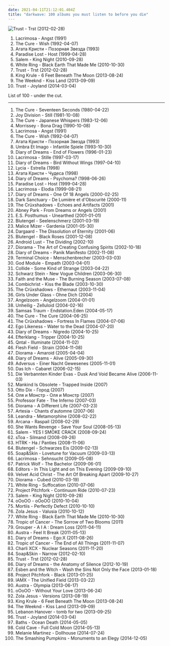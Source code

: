 ```yaml
---
date: 2021-04-11T21:12:01.404Z
title: "darkwave: 100 albums you must listen to before you die"
---
```

![Trust - Trst (2012-02-28)](http://coverartarchive.org/release/7bd4468c-2434-4450-8fa5-76812f1b56aa/9082713992-500.jpg "Trust - Trst (2012-02-28)")
<ol class="albums">
<li data-cover="https://img.discogs.com/YXJHpQW8y46vG7hRWW_9ANNY1LI=/fit-in/600x530/filters:strip_icc():format(jpeg):mode_rgb():quality(90)/discogs-images/R-2008477-1258239023.jpeg.jpg" data-tags="gothic, darkwave" role="button">Lacrimosa - Angst (1991)</li>
<li data-cover="http://coverartarchive.org/release/4284b81f-1731-313a-a4de-58b4c18a754a/5808321423-500.jpg" data-tags="90s, alternative" role="button">The Cure - Wish (1992-04-07)</li>
<li data-cover="https://via.placeholder.com/450" data-tags="gothic rock, darkwave, decadence, gothic" role="button">Агата Кристи - Позорная Звезда (1993)</li>
<li data-cover="https://img.discogs.com/IrPgeuAaT2g3YFS9j_LV1JErqJw=/fit-in/600x600/filters:strip_icc():format(jpeg):mode_rgb():quality(90)/discogs-images/R-3981598-1351321028-9016.jpeg.jpg" data-tags="synthpop" role="button">Paradise Lost - Host (1999-04-28)</li>
<li data-cover="http://coverartarchive.org/release/c2852bc2-4919-41e7-aab4-c3ff47ba1c2c/20543754977-500.jpg" data-tags="witch house" role="button">Salem - King Night (2010-09-28)</li>
<li data-cover="http://coverartarchive.org/release/1c3b875d-bd9d-4157-97ae-6e1091437126/15535585693-500.jpg" data-tags="darkwave, witch house, shoegaze" role="button">White Ring - Black Earth That Made Me (2010-10-30)</li>
<li data-cover="http://coverartarchive.org/release/7bd4468c-2434-4450-8fa5-76812f1b56aa/9082713992-500.jpg" data-tags="synthpop, darkwave, electronic" role="button">Trust - Trst (2012-02-28)</li>
<li data-cover="http://coverartarchive.org/release/6c433abe-415f-47e5-9bfa-44fbafee151b/5084224967-500.jpg" data-tags="post-punk" role="button">King Krule - 6 Feet Beneath The Moon (2013-08-24)</li>
<li data-cover="http://coverartarchive.org/release/f43909e0-943f-4afa-98d0-497ed2054e1b/5066822902-500.jpg" data-tags="r&b" role="button">The Weeknd - Kiss Land (2013-09-09)</li>
<li data-cover="http://coverartarchive.org/release/5c4db4be-9c79-443c-824c-9b8edbe5b573/6950823276-500.jpg" data-tags="electronic, synthpop, darkwave" role="button">Trust - Joyland (2014-03-04)</li>
</ol>
List of 100 - under the cut.
<!-- more -->

_________________

<ol class="albums">
<li data-cover="http://coverartarchive.org/release/710f4e35-a355-45ba-b61f-2a969ff8e870/12483197648-500.jpg" data-tags="post-punk" role="button">
The Cure - Seventeen Seconds (1980-04-22)
</li>
<li data-cover="https://via.placeholder.com/450" data-tags="post-punk, new wave" role="button">
Joy Division - Still (1981-10-08)
</li>
<li data-cover="http://coverartarchive.org/release/186edf0e-9c33-4233-8472-772c766d0f23/9667861123-500.jpg" data-tags="new wave, 80s" role="button">
The Cure - Japanese Whispers (1983-12-06)
</li>
<li data-cover="http://coverartarchive.org/release/74678f8d-80a8-3091-ada8-89d617241547/22697273580-500.jpg" data-tags="morrissey, alternative" role="button">
Morrissey - Bona Drag (1990-10-08)
</li>
<li data-cover="https://img.discogs.com/YXJHpQW8y46vG7hRWW_9ANNY1LI=/fit-in/600x530/filters:strip_icc():format(jpeg):mode_rgb():quality(90)/discogs-images/R-2008477-1258239023.jpeg.jpg" data-tags="gothic, darkwave" role="button">
Lacrimosa - Angst (1991)
</li>
<li data-cover="http://coverartarchive.org/release/4284b81f-1731-313a-a4de-58b4c18a754a/5808321423-500.jpg" data-tags="90s, alternative" role="button">
The Cure - Wish (1992-04-07)
</li>
<li data-cover="https://via.placeholder.com/450" data-tags="gothic rock, darkwave, decadence, gothic" role="button">
Агата Кристи - Позорная Звезда (1993)
</li>
<li data-cover="http://coverartarchive.org/release/c6a46fa0-5c9d-4eab-84e4-b08a8951a7d8/12525332738-500.jpg" data-tags="gothic" role="button">
Umbra Et Imago - Infantile Spiele (1993-10-30)
</li>
<li data-cover="http://coverartarchive.org/release/b9f1df5a-8b81-4ada-91c7-42589808d818/15577482540-500.jpg" data-tags="darkwave" role="button">
Diary of Dreams - End of Flowers (1996-01-23)
</li>
<li data-cover="https://img.discogs.com/9wguWBIrs_N0GB64pqDyunfBIEc=/fit-in/600x589/filters:strip_icc():format(jpeg):mode_rgb():quality(90)/discogs-images/R-6253081-1415096233-5763.jpeg.jpg" data-tags="gothic, gothic metal, symphonic metal" role="button">
Lacrimosa - Stille (1997-03-17)
</li>
<li data-cover="http://coverartarchive.org/release/1cb36a21-ad82-3ad1-8153-7f2a351b05b7/15577503825-500.jpg" data-tags="darkwave" role="button">
Diary of Dreams - Bird Without Wings (1997-04-10)
</li>
<li data-cover="https://img.discogs.com/-fSLehijsmulEhaSsuDk9hVRm5U=/fit-in/600x600/filters:strip_icc():format(jpeg):mode_rgb():quality(90)/discogs-images/R-164232-1243812758.jpeg.jpg" data-tags="gothic, 90s, soft, ethereal, emotional, darkwave, lycia, nihilism, dream, us, night time, to explore, existentialism, music and poetry, excruciatingly beautiful, autumn and winter, lauraann163" role="button">
Lycia - Estrella (1998)
</li>
<li data-cover="http://coverartarchive.org/release/cc28a1e5-3497-4b59-9163-7bf78651a0e6/3856745463-500.jpg" data-tags="gothic rock, darkwave, dark electro" role="button">
Агата Кристи - Чудеса (1998)
</li>
<li data-cover="http://coverartarchive.org/release/f466d197-2b3f-41b3-beba-03d5a6a82b2e/15577523780-500.jpg" data-tags="darkwave, blaue stunden" role="button">
Diary of Dreams - Psychoma? (1998-06-26)
</li>
<li data-cover="https://img.discogs.com/IrPgeuAaT2g3YFS9j_LV1JErqJw=/fit-in/600x600/filters:strip_icc():format(jpeg):mode_rgb():quality(90)/discogs-images/R-3981598-1351321028-9016.jpeg.jpg" data-tags="synthpop" role="button">
Paradise Lost - Host (1999-04-28)
</li>
<li data-cover="https://img.discogs.com/kghbP0cZiuZgaQ_jVxLPPJPBXSI=/fit-in/478x742/filters:strip_icc():format(jpeg):mode_rgb():quality(90)/discogs-images/R-7173385-1435353547-9883.jpeg.jpg" data-tags="gothic metal, gothic" role="button">
Lacrimosa - Elodia (1999-08-21)
</li>
<li data-cover="https://img.discogs.com/NEaBBjoOiFs2tA1B0Qddv2b_4sI=/fit-in/600x523/filters:strip_icc():format(jpeg):mode_rgb():quality(90)/discogs-images/R-1932608-1254816865.jpeg.jpg" data-tags="darkwave" role="button">
Diary of Dreams - One Of 18 Angels (2000-02-25)
</li>
<li data-cover="http://coverartarchive.org/release/b7da4b4f-31ae-408f-87de-18cf8fe8a4c7/22396327500-500.jpg" data-tags="gothic, neoclassical darkwave, ethereal, darkwave" role="button">
Dark Sanctuary - De Lumière et d'Obscurité (2000-11)
</li>
<li data-cover="http://coverartarchive.org/release/784ad3eb-c5f5-4e80-8ea8-d763c1b4cc49/21807477950-500.jpg" data-tags="darkwave" role="button">
The Crüxshadows - Echoes and Artifacts (2001)
</li>
<li data-cover="http://coverartarchive.org/release/63ff3f6d-7715-4079-b86d-0ea47394c9b5/6367555042-500.jpg" data-tags="darkwave, steampunk" role="button">
Abney Park - From Dreams or Angels (2001)
</li>
<li data-cover="http://coverartarchive.org/release/c958fc3b-1a1a-4728-ae0b-a149eb5abfa9/8791017488-500.jpg" data-tags="new age" role="button">
E.S. Posthumus - Unearthed (2001-01-01)
</li>
<li data-cover="http://coverartarchive.org/release/2b18f9eb-b171-4fd6-ab1f-9801c4adc992/11392866472-500.jpg" data-tags="electrogoth, industrial, ebm, darkwave" role="button">
Blutengel - Seelenschmerz (2001-03-19)
</li>
<li data-cover="https://via.placeholder.com/450" data-tags="darkwave, doll of malice mizer, love the cover art" role="button">
Malice Mizer - Gardenia (2001-05-30)
</li>
<li data-cover="http://coverartarchive.org/release/fa4868f0-1f2f-4bdc-9cc3-61b107642db3/27796142340-500.jpg" data-tags="dark ambient, darkwave" role="button">
Dargaard - The Dissolution of Eternity (2001-06)
</li>
<li data-cover="http://coverartarchive.org/release/5688c604-5893-398f-b703-e58b0196a1bf/3862384019-500.jpg" data-tags="electronic, gothic, dark electro, darkwave, female vocalist, darksynth, albums i own digitally, favorites ebm electronic" role="button">
Blutengel - Black Roses (2001-12-08)
</li>
<li data-cover="https://img.discogs.com/4_L3HUqm0-MBZfi33XPORGfmCyY=/fit-in/550x500/filters:strip_icc():format(jpeg):mode_rgb():quality(90)/discogs-images/R-192361-1161082014.jpeg.jpg" data-tags="darkwave, electronic, industrial" role="button">
Android Lust - The Dividing (2002-10)
</li>
<li data-cover="http://coverartarchive.org/release/c0739dc8-051e-42d2-a2fe-2eba4bf3bc66/15577747692-500.jpg" data-tags="darkwave" role="button">
Diorama - The Art of Creating Confusing Spirits (2002-10-18)
</li>
<li data-cover="http://coverartarchive.org/release/6cce3b5f-797c-4fd2-a0b7-1f062ff2994d/2106784314-500.jpg" data-tags="darkwave" role="button">
Diary of Dreams - Panik Manifesto (2002-11-08)
</li>
<li data-cover="http://coverartarchive.org/release/ab22b50a-b4cf-4d67-9ca9-37c96a620ce6/21269332881-500.jpg" data-tags="deutschrock, darkwave, synthrock" role="button">
Terminal Choice - Menschenbrecher (2003-03-03)
</li>
<li data-cover="https://via.placeholder.com/450" data-tags="industrial" role="button">
God Module - Empath (2003-04-01)
</li>
<li data-cover="http://coverartarchive.org/release/003ad0e3-3b5f-4e15-8fc1-2878ff00008f/2216965260-500.jpg" data-tags="darkwave" role="button">
Collide - Some Kind of Strange (2003-04-22)
</li>
<li data-cover="http://coverartarchive.org/release/ab4c39c2-fcff-4ec3-92bd-00879500319d/9595704047-500.jpg" data-tags="electronic, japanese, darkwave" role="button">
Schwarz Stein - New Vogue Children (2003-06-30)
</li>
<li data-cover="https://img.discogs.com/PwLxDpKp4ZMyejyXT5CjJ_eDh8k=/fit-in/600x600/filters:strip_icc():format(jpeg):mode_rgb():quality(90)/discogs-images/R-479776-1402230122-1820.jpeg.jpg" data-tags="darkwave, gothic rock" role="button">
Faith and the Muse - The Burning Season (2003-07-08)
</li>
<li data-cover="http://coverartarchive.org/release/fc92749b-12ca-4ab0-b7ba-0c6c275485a7/3903807399-500.jpg" data-tags="industrial, gothic, ebm, darkwave, tbm, aggrotech" role="button">
Combichrist - Kiss the Blade (2003-10-30)
</li>
<li data-cover="http://coverartarchive.org/release/8ba46ce8-65b9-453f-8007-0f2d9841766c/2099083698-500.jpg" data-tags="darkwave" role="button">
The Crüxshadows - Ethernaut (2003-11-04)
</li>
<li data-cover="http://coverartarchive.org/release/fd494008-b1d9-4c12-a3b0-599d06523113/20957527967-500.jpg" data-tags="darkwave" role="button">
Girls Under Glass - Ohne Dich (2004)
</li>
<li data-cover="http://coverartarchive.org/release/58f47cac-c702-4018-ba4a-7cf3a40941a2/2610903396-500.jpg" data-tags="ambient, ethereal, darkwave, female vocalists" role="button">
Angelzoom - Angelzoom (2004-01-01)
</li>
<li data-cover="http://coverartarchive.org/release/05c76df8-a899-4fb7-aae9-ed5b12fb531b/2138443877-500.jpg" data-tags="gothic" role="button">
Unheilig - Zelluloid (2004-02-16)
</li>
<li data-cover="https://img.discogs.com/9gzgtPKZZGt-uhtf3Q_4xyXsWWY=/fit-in/410x400/filters:strip_icc():format(jpeg):mode_rgb():quality(90)/discogs-images/R-2877466-1305269493.jpeg.jpg" data-tags="avantgarde, gothic metal, darkwave, dark gothic" role="button">
Samsas Traum - Endstation.Eden (2004-05-17)
</li>
<li data-cover="http://coverartarchive.org/release/25e2716b-2c65-3ef8-b4ff-afc96570347d/7947383918-500.jpg" data-tags="post-punk, rock, alternative" role="button">
The Cure - The Cure (2004-06-25)
</li>
<li data-cover="http://coverartarchive.org/release/f38a477a-97f3-4b2b-ab06-f6c1575653e2/22035065102-500.jpg" data-tags="gothic, darkwave" role="button">
The Crüxshadows - Fortress In Flames (2004-07-06)
</li>
<li data-cover="https://img.discogs.com/Agonj2gHUipo1rRZCV8OfNLZI9k=/fit-in/594x585/filters:strip_icc():format(jpeg):mode_rgb():quality(90)/discogs-images/R-835855-1348710501-7794.jpeg.jpg" data-tags="darkwave, gothic rock, sleepless, gothcore, nice and dark, e likeness, coming summer melancholy" role="button">
Ego Likeness - Water to the Dead (2004-07-20)
</li>
<li data-cover="http://coverartarchive.org/release/a15b234a-7564-36a1-ada8-ba3f1a3c3138/7000808882-500.jpg" data-tags="darkwave" role="button">
Diary of Dreams - Nigredo (2004-10-25)
</li>
<li data-cover="https://img.discogs.com/vDrhdpiSCQOv2B2i_eL7O77oHPg=/fit-in/500x446/filters:strip_icc():format(jpeg):mode_rgb():quality(90)/discogs-images/R-339667-1321456005.jpeg.jpg" data-tags="post-rock, electronic" role="button">
Efterklang - Tripper (2004-10-25)
</li>
<li data-cover="http://coverartarchive.org/release/74af6545-d26b-405b-8ac1-73ccafd2506e/12567452484-500.jpg" data-tags="folk, darkwave" role="button">
Qntal - Illuminate (2004-11-02)
</li>
<li data-cover="http://coverartarchive.org/release/84ad75fa-44b2-3f90-8c5f-4b3fb9708678/10743288348-500.jpg" data-tags="industrial" role="button">
Flesh Field - Strain (2004-11-08)
</li>
<li data-cover="http://coverartarchive.org/release/6f59c0e6-5d8c-40f6-bb40-eb3300c0854f/15577878025-500.jpg" data-tags="electronic, synthpop, darkwave" role="button">
Diorama - Amaroid (2005-04-04)
</li>
<li data-cover="https://img.discogs.com/kmtbiIzL5C7taavRSw_Indg9b7k=/fit-in/600x537/filters:strip_icc():format(jpeg):mode_rgb():quality(90)/discogs-images/R-543537-1589356231-7706.jpeg.jpg" data-tags="darkwave" role="button">
Diary of Dreams - Alive (2005-09-30)
</li>
<li data-cover="http://coverartarchive.org/release/49424610-b673-48c4-ba65-b1477992ba73/11042045100-500.jpg" data-tags="gothic, darkwave" role="button">
Adversus - Einer Nacht Gewesenes (2005-11-01)
</li>
<li data-cover="https://via.placeholder.com/450" data-tags="darkwave" role="button">
Das Ich - Cabaret (2006-02-15)
</li>
<li data-cover="https://via.placeholder.com/450" data-tags="neoclassical, darkwave, dark ambient" role="button">
Die Verbannten Kinder Evas - Dusk And Void Became Alive (2006-11-03)
</li>
<li data-cover="http://coverartarchive.org/release/a281a42a-706a-463a-a53c-c33f8cf44675/27044528186-500.jpg" data-tags="darkwave, industrial metal" role="button">
Mankind Is Obsolete - Trapped Inside (2007)
</li>
<li data-cover="http://coverartarchive.org/release/f6fd5cbd-7107-4c00-b994-d45356554b1e/7404384976-500.jpg" data-tags="darkwave, gothic kircore" role="button">
Otto Dix - Город (2007)
</li>
<li data-cover="http://coverartarchive.org/release/625a15f6-c80c-4fd0-92fe-fe50394c56ac/4397360415-500.jpg" data-tags="post-punk, ethereal, darkwave, art pop, ethereal wave" role="button">
Оля и Монстр - Оля и Монстр (2007)
</li>
<li data-cover="https://via.placeholder.com/450" data-tags="darkwave, avant-garde metal" role="button">
Professor Fate - The Inferno (2007-03)
</li>
<li data-cover="http://coverartarchive.org/release/5e3594ba-57a4-4d38-8dba-c5def657096c/15463644260-500.jpg" data-tags="darkwave" role="button">
Diorama - A Different Life (2007-03-23)
</li>
<li data-cover="http://coverartarchive.org/release/4f9162d9-69ad-4291-9907-bd188fcadb62/2025425093-500.jpg" data-tags="atmospheric, darkwave, neoclassical darkwave" role="button">
Artesia - Chants d'automne (2007-06)
</li>
<li data-cover="http://coverartarchive.org/release/93fadf79-9124-4d0c-8405-259659c68633/9389409640-500.jpg" data-tags="gothic, darkwave" role="button">
Leandra - Metamorphine (2008-02-22)
</li>
<li data-cover="http://coverartarchive.org/release/bd609443-4c31-48fd-b1fe-8285eb8530d5/4860307885-500.jpg" data-tags="darkwave, neoclassical" role="button">
Arcana - Raspail (2008-02-29)
</li>
<li data-cover="http://coverartarchive.org/release/1a44d18f-180b-4677-b72b-13fa2b58a7e0/9291230911-500.jpg" data-tags="new wave, darkwave" role="button">
She Wants Revenge - Save Your Soul (2008-05-13)
</li>
<li data-cover="https://img.discogs.com/oCJTMdf7S6aout2vXwG8KyX_GLg=/fit-in/361x500/filters:strip_icc():format(jpeg):mode_rgb():quality(90)/discogs-images/R-10554815-1499799953-3353.jpeg.jpg" data-tags="shoegaze, darkwave, witch house" role="button">
Salem - YES I SMOKE CRACK (2008-09-24)
</li>
<li data-cover="http://coverartarchive.org/release/3ac5795b-a64b-4dee-85f4-ab2ad29c0c78/5091900283-500.jpg" data-tags="female vocalists, mashup, ethereal, darkwave, k-pop, female vocals, devotional, devotion, tom waits, betrayal, sensual, woman, fantasy, favorite song, neoclassic, kpop, awesomeness, neoclassical, fucking crazy, godly, timeless, sennik, boobs, dead can dance, lisa gerrard, sacred, reality show, plastic surgery, favourite song, genial, x-factor, fan, carousel, not gothic, allah, not goth, epicness, x factor, gilbert, prom, sekalaisia suosikkeja, surgery, bella topolina, the queen, beautiful woman, ataraxia, prom queen, trobar de morte, good-looking, bella donna, narsilion, amatue, gravitator records, s toa, gothic fantasy, epic perfection" role="button">
sToa - Silmand (2008-09-26)
</li>
<li data-cover="https://img.discogs.com/KfX7XjDVx8RmodW4lfTLmlfvfMo=/fit-in/600x617/filters:strip_icc():format(jpeg):mode_rgb():quality(90)/discogs-images/R-1794325-1613993413-5883.jpeg.jpg" data-tags="electronic, darkwave, blast first petite" role="button">
HTRK - Ha / Panties (2008-11-06)
</li>
<li data-cover="http://coverartarchive.org/release/c045cab2-3c68-4b5d-a8c0-2173d28d3e85/11392854153-500.jpg" data-tags="darkwave" role="button">
Blutengel - Schwarzes Eis (2009-02-13)
</li>
<li data-cover="https://img.discogs.com/5ULMdii6V1Px_WEq_Gnq-FYTwV4=/fit-in/500x500/filters:strip_icc():format(jpeg):mode_rgb():quality(90)/discogs-images/R-1690134-1266618713.jpeg.jpg" data-tags="piano" role="button">
Soap&Skin - Lovetune for Vacuum (2009-03-13)
</li>
<li data-cover="https://img.discogs.com/Kdq4zcpvdewpG93Br_lK51L0EQs=/fit-in/300x300/filters:strip_icc():format(jpeg):mode_rgb():quality(90)/discogs-images/R-1767606-1242061109.jpeg.jpg" data-tags="darkwave" role="button">
Lacrimosa - Sehnsucht (2009-05-08)
</li>
<li data-cover="http://coverartarchive.org/release/4f8f41d4-895d-488d-95d0-7daec079bcd1/21698152605-500.jpg" data-tags="indie, alternative, folk, epic, fucking epic" role="button">
Patrick Wolf - The Bachelor (2009-06-01)
</li>
<li data-cover="https://img.discogs.com/ZrzWeONUtVrJz4UzL1bO3auIr7U=/fit-in/600x589/filters:strip_icc():format(jpeg):mode_rgb():quality(90)/discogs-images/R-2084980-1423077313-1815.jpeg.jpg" data-tags="synthpop, electronic, post-punk, alternative, post-punk revival" role="button">
Editors - In This Light and on This Evening (2009-09-10)
</li>
<li data-cover="http://coverartarchive.org/release/5b444cd6-af82-4b58-8360-5e29f117a935/11531644394-500.jpg" data-tags="electro industrial" role="button">
Velvet Acid Christ - The Art Of Breaking Apart (2009-10-27)
</li>
<li data-cover="https://img.discogs.com/o_8HPnWdkR8Sfr9NCH2ocTu1uEg=/fit-in/574x569/filters:strip_icc():format(jpeg):mode_rgb():quality(90)/discogs-images/R-2256750-1272725739.jpeg.jpg" data-tags="darkwave" role="button">
Diorama - Cubed (2010-03-19)
</li>
<li data-cover="https://img.discogs.com/o4ozNry2eBaD7Z7XA-dqPZZvHds=/fit-in/588x600/filters:strip_icc():format(jpeg):mode_rgb():quality(90)/discogs-images/R-2387914-1330115772.jpeg.jpg" data-tags="darkwave, witch house" role="button">
White Ring - Suffocation (2010-07-06)
</li>
<li data-cover="https://via.placeholder.com/450" data-tags="industrial, dark electro, darkwave, t, nox-aeternus" role="button">
Project Pitchfork - Continuum Ride (2010-07-23)
</li>
<li data-cover="http://coverartarchive.org/release/c2852bc2-4919-41e7-aab4-c3ff47ba1c2c/20543754977-500.jpg" data-tags="witch house" role="button">
Salem - King Night (2010-09-28)
</li>
<li data-cover="https://img.discogs.com/qrOQU1AqqIIxURq0nEQskWN2bdI=/fit-in/452x452/filters:strip_icc():format(jpeg):mode_rgb():quality(90)/discogs-images/R-2471178-1286031530.jpeg.jpg" data-tags="witch house" role="button">
oOoOO - oOoOO (2010-10-04)
</li>
<li data-cover="http://coverartarchive.org/release/978d8071-0fdb-4cd4-b062-84a4a1023f3d/14004100665-500.jpg" data-tags="ambient, industrial, psychedelic, industrial rock, darkwave, industrial metal, digital download, akiko shikata, better than akiko shikata, more talented than akiko shikata, akiko shikata sucks, akiko shikata cant sing, akiko shikata is a talentless hack and a poser" role="button">
Mortiis - Perfectly Defect (2010-10-10)
</li>
<li data-cover="http://coverartarchive.org/release/1cbdfa9b-f487-4ae2-9ebf-02c74df69715/15005921587-500.jpg" data-tags="darkwave, sacred bones records" role="button">
Zola Jesus - Valusia (2010-10-12)
</li>
<li data-cover="http://coverartarchive.org/release/1c3b875d-bd9d-4157-97ae-6e1091437126/15535585693-500.jpg" data-tags="darkwave, witch house, shoegaze" role="button">
White Ring - Black Earth That Made Me (2010-10-30)
</li>
<li data-cover="https://img.discogs.com/Umfwgyc70Jw4GNc2iBiWDUMYFzM=/fit-in/320x319/filters:strip_icc():format(jpeg):mode_rgb():quality(90)/discogs-images/R-2841951-1303508627.jpeg.jpg" data-tags="darkwave, sand leaper juno charts, carnival of colours" role="button">
Tropic of Cancer - The Sorrow of Two Blooms (2011)
</li>
<li data-cover="http://coverartarchive.org/release/e6b04baa-45b2-4d11-9a81-a91efc3412eb/1858497194-500.jpg" data-tags="experimental" role="button">
Grouper - A I A : Dream Loss (2011-04-11)
</li>
<li data-cover="http://coverartarchive.org/release/5e8aec59-129c-4cb4-b894-5e59edb5c4ca/4261741516-500.jpg" data-tags="indie electronic, new wave, alternative, synthpop" role="button">
Austra - Feel It Break (2011-05-13)
</li>
<li data-cover="http://coverartarchive.org/release/b4eb5a53-d96b-4600-97c5-62bb9cf76607/7825823204-500.jpg" data-tags="darkwave, ambient industrial, electro-goth" role="button">
Diary of Dreams - Ego:X (2011-08-26)
</li>
<li data-cover="http://coverartarchive.org/release/a89ea8b7-17cf-48dd-b253-d6a44c1ba5d9/28421550599-500.jpg" data-tags="darkwave, 10s, downwards, psychedelic snake venom" role="button">
Tropic of Cancer - The End of All Things (2011-11-07)
</li>
<li data-cover="http://coverartarchive.org/release/e51e89ca-e5e3-4fca-baa4-b9a8a5db5eb1/5442636038-500.jpg" data-tags="electropop, british, synthpop, darkwave, alternative dance, 10s" role="button">
Charli XCX - Nuclear Seasons (2011-11-20)
</li>
<li data-cover="http://coverartarchive.org/release/26a6d832-8412-4776-8169-85a0dbd8513b/5257873633-500.jpg" data-tags="neoclassical" role="button">
Soap&Skin - Narrow (2012-02-10)
</li>
<li data-cover="http://coverartarchive.org/release/7bd4468c-2434-4450-8fa5-76812f1b56aa/9082713992-500.jpg" data-tags="synthpop, darkwave, electronic" role="button">
Trust - Trst (2012-02-28)
</li>
<li data-cover="http://coverartarchive.org/release/88af2dfc-e412-4771-a7de-1eece6770c0d/7825877218-500.jpg" data-tags="darkwave" role="button">
Diary of Dreams - the Anatomy of Silence (2012-10-19)
</li>
<li data-cover="https://img.discogs.com/K3HHAaKOZArCSdgaJG0Hpq5wTRY=/fit-in/600x600/filters:strip_icc():format(jpeg):mode_rgb():quality(90)/discogs-images/R-4206704-1358536944-7924.jpeg.jpg" data-tags="electronica, experimental, female vocalists, gothic rock" role="button">
Esben and the Witch - Wash the Sins Not Only the Face (2013-01-18)
</li>
<li data-cover="https://via.placeholder.com/450" data-tags="dark electro, darkwave" role="button">
Project Pitchfork - Black (2013-01-25)
</li>
<li data-cover="http://coverartarchive.org/release/e9f8d83c-ff5e-4ae1-a84e-808b75be92fd/15594291124-500.jpg" data-tags="electronic, alternative" role="button">
IAMX - The Unified Field (2013-03-22)
</li>
<li data-cover="http://coverartarchive.org/release/542f5e53-479f-4581-88b7-93cd05ab489d/4263718745-500.jpg" data-tags="electronic, electropop" role="button">
Austra - Olympia (2013-06-17)
</li>
<li data-cover="http://coverartarchive.org/release/eea3e6d7-eaf8-4d3c-b7e5-7b90844ec9af/4404251011-500.jpg" data-tags="witch house" role="button">
oOoOO - Without Your Love (2013-06-24)
</li>
<li data-cover="https://img.discogs.com/VhSMhxPAX0ohlN01LrEVL1QdZBw=/fit-in/600x600/filters:strip_icc():format(jpeg):mode_rgb():quality(90)/discogs-images/R-5303874-1390141495-9498.jpeg.jpg" data-tags="experimental" role="button">
Zola Jesus - Versions (2013-08-19)
</li>
<li data-cover="http://coverartarchive.org/release/6c433abe-415f-47e5-9bfa-44fbafee151b/5084224967-500.jpg" data-tags="post-punk" role="button">
King Krule - 6 Feet Beneath The Moon (2013-08-24)
</li>
<li data-cover="http://coverartarchive.org/release/f43909e0-943f-4afa-98d0-497ed2054e1b/5066822902-500.jpg" data-tags="r&b" role="button">
The Weeknd - Kiss Land (2013-09-09)
</li>
<li data-cover="http://coverartarchive.org/release/9a250e19-cd8b-44c6-ba30-8d2e9d701cd3/5369579090-500.jpg" data-tags="post-punk" role="button">
Lebanon Hanover - tomb for two (2013-09-25)
</li>
<li data-cover="http://coverartarchive.org/release/5c4db4be-9c79-443c-824c-9b8edbe5b573/6950823276-500.jpg" data-tags="electronic, synthpop, darkwave" role="button">
Trust - Joyland (2014-03-04)
</li>
<li data-cover="http://coverartarchive.org/release/56ce8556-c0f9-4d8d-85a6-d873e9d4cec1/13225929306-500.jpg" data-tags="electronic, glitch" role="button">
Baths - Ocean Death (2014-05-05)
</li>
<li data-cover="http://coverartarchive.org/release/32f18e91-92ac-4ca8-9b92-a9f2142f7519/9440420310-500.jpg" data-tags="post-punk, synthpop, darkwave, temperature, sun and moon and stars and outer space, heartworm press" role="button">
Cold Cave - Full Cold Moon (2014-05-13)
</li>
<li data-cover="https://img.discogs.com/aNaU17z_kgJr1ATCVe4dsyedENw=/fit-in/600x600/filters:strip_icc():format(jpeg):mode_rgb():quality(90)/discogs-images/R-6334097-1416722384-6607.jpeg.jpg" data-tags="indie pop, american, darkwave, the voice, dead to me, dollhouse, gothic pop, carousel, bittersweet tragedy, melanie martinez" role="button">
Melanie Martinez - Dollhouse (2014-07-24)
</li>
<li data-cover="http://coverartarchive.org/release/837e32e7-8852-460e-ab8e-fa754625bf29/14997330850-500.jpg" data-tags="alternative, alternative rock, rock" role="button">
The Smashing Pumpkins - Monuments to an Elegy (2014-12-05)
</li>
</ol>